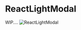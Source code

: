 # ReactLightModal

WIP....
![ReactLightModal](https://user-images.githubusercontent.com/72107589/149128610-e2e79c72-2df6-4315-b632-1a71c5ef84f4.png)
